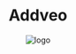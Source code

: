 <h1 align="center">Addveo</h1>

<div align="center">
  <img src="https://i.imgur.com/RKxZGG5.jpeg" alt="logo">
</div>

